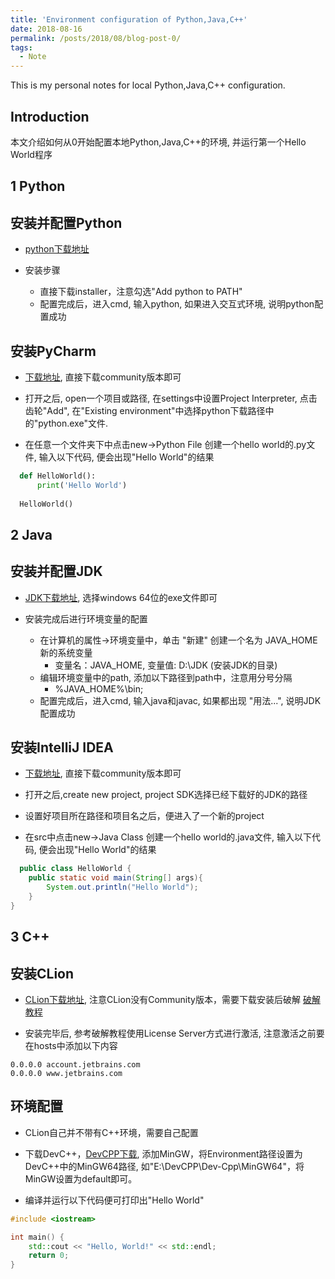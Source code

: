 ```yaml
---
title: 'Environment configuration of Python,Java,C++'
date: 2018-08-16
permalink: /posts/2018/08/blog-post-0/
tags:
  - Note
---
```


This is my personal notes for local Python,Java,C++ configuration.


Introduction
------
本文介绍如何从0开始配置本地Python,Java,C++的环境, 并运行第一个Hello World程序


1 Python
------

安装并配置Python
------
* [python下载地址](https://www.python.org/downloads/windows/)

* 安装步骤  
  * 直接下载installer，注意勾选"Add python to PATH"     
  * 配置完成后，进入cmd, 输入python, 如果进入交互式环境, 说明python配置成功

安装PyCharm
------
* [下载地址](https://www.jetbrains.com/pycharm/download), 直接下载community版本即可

* 打开之后, open一个项目或路径, 在settings中设置Project Interpreter, 点击齿轮"Add", 在"Existing environment"中选择python下载路径中的"python.exe"文件.

* 在任意一个文件夹下中点击new->Python File 创建一个hello world的.py文件, 输入以下代码, 便会出现"Hello World"的结果

```python
  def HelloWorld():
      print('Hello World')
  
  HelloWorld()
```


2 Java
------

安装并配置JDK
------
* [JDK下载地址](https://www.oracle.com/technetwork/java/javase/downloads/index.html), 选择windows 64位的exe文件即可  

* 安装完成后进行环境变量的配置  
  * 在计算机的属性->环境变量中，单击 "新建" 创建一个名为 JAVA_HOME 新的系统变量
    * 变量名：JAVA_HOME, 变量值: D:\JDK (安装JDK的目录)
  * 编辑环境变量中的path, 添加以下路径到path中，注意用分号分隔  
    * %JAVA_HOME%\bin;
  * 配置完成后，进入cmd, 输入java和javac, 如果都出现 "用法...", 说明JDK配置成功


安装IntelliJ IDEA
------
* [下载地址](https://www.jetbrains.com/idea/download/#section=windows), 直接下载community版本即可

* 打开之后,create new project, project SDK选择已经下载好的JDK的路径

* 设置好项目所在路径和项目名之后，便进入了一个新的project

* 在src中点击new->Java Class 创建一个hello world的.java文件, 输入以下代码, 便会出现"Hello World"的结果

```java
  public class HelloWorld {
    public static void main(String[] args){
        System.out.println("Hello World");
    }
}
```

3 C++
------

安装CLion
------
* [CLion下载地址](https://www.jetbrains.com/clion/download), 注意CLion没有Community版本，需要下载安装后破解 [破解教程](https://zhile.io/2018/08/25/jetbrains-license-server-crack.html)

* 安装完毕后, 参考破解教程使用License Server方式进行激活, 注意激活之前要在hosts中添加以下内容

```shell
0.0.0.0 account.jetbrains.com
0.0.0.0 www.jetbrains.com
```

环境配置
------
* CLion自己并不带有C++环境，需要自己配置  

* 下载DevC++，[DevCPP下载](https://sourceforge.net/projects/orwelldevcpp/进入CLion的Settings/Build,Execution,Deployment/Toolchains), 添加MinGW，将Environment路径设置为DevC++中的MinGW64路径, 如"E:\DevCPP\Dev-Cpp\MinGW64"，将MinGW设置为default即可。  

* 编译并运行以下代码便可打印出"Hello World"

```cpp
#include <iostream>

int main() {
    std::cout << "Hello, World!" << std::endl;
    return 0;
}
```
